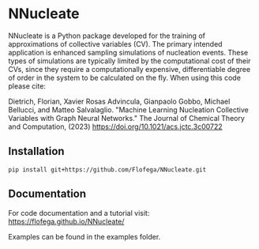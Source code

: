 # NNucleate

NNucleate is a Python package developed for the training of approximations of collective variables (CV). The primary intended application is enhanced sampling simulations of nucleation events. These types of simulations are typically limited by the computational cost of their CVs, since they require a computationally expensive, differentiable degree of order in the system to be calculated on the fly. When using this code please cite:

Dietrich, Florian, Xavier Rosas Advincula, Gianpaolo Gobbo, Michael Bellucci, and Matteo Salvalaglio. "Machine Learning Nucleation Collective Variables with Graph Neural Networks." The Journal of Chemical Theory and Computation, (2023) https://doi.org/10.1021/acs.jctc.3c00722

## Installation

`pip install git+https://github.com/Flofega/NNucleate.git`

## Documentation
For code documentation and a tutorial visit:
https://flofega.github.io/NNucleate/

Examples can be found in the examples folder.
